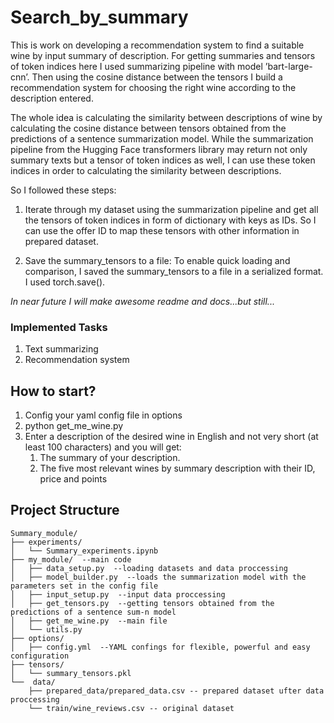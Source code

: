 # Search_by_summary

This is work on developing a recommendation system to find a suitable wine by input summary of description.
For getting summaries and tensors of token indices here I used summarizing pipeline with model ’bart-large-cnn’.
Then using the cosine distance between the tensors I build a recommendation system for choosing the right wine according to the description entered.

The whole idea is calculating the similarity between descriptions of wine by calculating the cosine distance between tensors obtained from the predictions of a sentence summarization model.
While the summarization pipeline from the Hugging Face transformers library may return not only summary texts but a tensor of token indices as well, I can use these token indices in order to calculating the similarity between descriptions.

So I followed these steps:

1. Iterate through my dataset using the summarization pipeline and get all the tensors of token indices in form of dictionary with keys as IDs. So I can use the offer ID to map these tensors with other information in prepared dataset.

2. Save the summary_tensors to a file: To enable quick loading and comparison, I saved the summary_tensors to a file in a serialized format. I used torch.save().


*In near future I will make awesome readme and docs...but still...*


### Implemented Tasks
1. Text summarizing
2. Recommendation system

## How to start?

1. Config your yaml config file in options
2. python get_me_wine.py
3. Enter a description of the desired wine in English and not very short
   (at least 100 characters) and you will get:
   1. The summary of your description.
   2. The five most relevant wines by summary description with their ID, price and points

## Project Structure

```
Summary_module/
├── experiments/
│   └── Summary_experiments.ipynb
├── my_module/  --main code
│   ├── data_setup.py  --loading datasets and data proccessing
│   ├── model_builder.py  --loads the summarization model with the parameters set in the config file
│   ├── input_setup.py  --input data proccessing
│   ├── get_tensors.py  --getting tensors obtained from the predictions of a sentence sum-n model
│   ├── get_me_wine.py  --main file
│   └── utils.py
├── options/
│   ├── config.yml  --YAML confings for flexible, powerful and easy configuration
├── tensors/
│   └── summary_tensors.pkl
└──  data/
    ├── prepared_data/prepared_data.csv -- prepared dataset ufter data proccessing
    └── train/wine_reviews.csv -- original dataset
